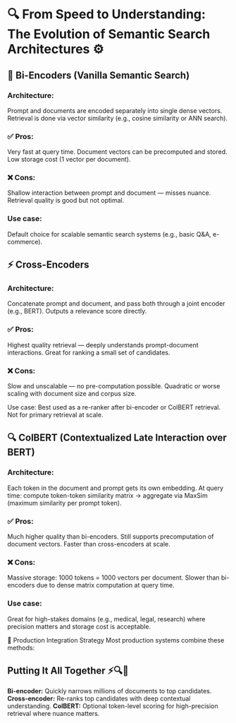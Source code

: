 # 🔍 From Speed to Understanding: The Evolution of Semantic Search Architectures ⚙️

## 🔁 Bi-Encoders (Vanilla Semantic Search)

### Architecture:

Prompt and documents are encoded separately into single dense vectors.
Retrieval is done via vector similarity (e.g., cosine similarity or ANN search).

### ✅ Pros:

Very fast at query time.
Document vectors can be precomputed and stored.
Low storage cost (1 vector per document).

### ❌ Cons:

Shallow interaction between prompt and document — misses nuance.
Retrieval quality is good but not optimal.

### Use case:

Default choice for scalable semantic search systems (e.g., basic Q&A, e-commerce).

## ⚡ Cross-Encoders

### Architecture:

Concatenate prompt and document, and pass both through a joint encoder (e.g., BERT).
Outputs a relevance score directly.

### ✅ Pros:

Highest quality retrieval — deeply understands prompt-document interactions.
Great for ranking a small set of candidates.

### ❌ Cons:

Slow and unscalable — no pre-computation possible.
Quadratic or worse scaling with document size and corpus size.

Use case:
Best used as a re-ranker after bi-encoder or ColBERT retrieval. Not for primary retrieval at scale.

## 🔍 ColBERT (Contextualized Late Interaction over BERT)

### Architecture:

Each token in the document and prompt gets its own embedding.
At query time: compute token-token similarity matrix → aggregate via MaxSim (maximum similarity per prompt token).

### ✅ Pros:

Much higher quality than bi-encoders.
Still supports precomputation of document vectors.
Faster than cross-encoders at scale.

### ❌ Cons:

Massive storage: 1000 tokens = 1000 vectors per document.
Slower than bi-encoders due to dense matrix computation at query time.

### Use case:

Great for high-stakes domains (e.g., medical, legal, research) where precision matters and storage cost is acceptable.

🔄 Production Integration Strategy
Most production systems combine these methods:

## Putting It All Together ⚡🔍🧠

**Bi-encoder:** Quickly narrows millions of documents to top candidates.
**Cross-encoder:** Re-ranks top candidates with deep contextual understanding.
**ColBERT:** Optional token-level scoring for high-precision retrieval where nuance matters.

